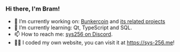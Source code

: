 ### Hi there, I'm Bram!

- 🔭 I’m currently working on: [Bunkercoin](//github.com/bunkercoin/bunkercoin) and [its related projects](//github.com/bunkercoin)
- 🌱 I’m currently learning: Qt, TypeScript and SQL.
- 📫 How to reach me: [sys256 on Discord](//discord.com/users/832540286923177994/).
- 👨‍💻 I coded my own website, you can visit it at https://sys-256.me!
